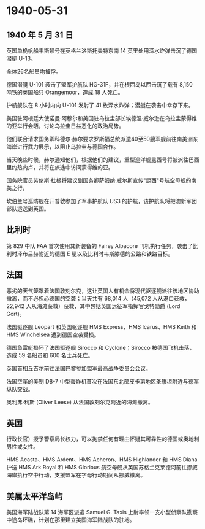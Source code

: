 # 1940-05-31

## 1940 年 5 月 31 日

英国单桅帆船韦斯顿号在英格兰洛斯托夫特东南 14
英里处用深水炸弹击沉了德国潜艇 U-13。

全体26名船员均被俘。

德国潜艇 U-101 袭击了盟军护航队 HG-31F，并在根西岛以西击沉了载有 8,150
吨铁的英国船只 Orangemoor，造成 18 人死亡。

护航舰队在 8 小时内向 U-101 发射了 41 枚深水炸弹；潜艇在袭击中幸存下来。

美国驻阿根廷大使诺曼·阿穆尔和美国驻乌拉圭部长埃德温·威尔逊在乌拉圭蒙得维的亚举行会晤，讨论乌拉圭日益恶化的政治局势。

他们联合请求国务卿科德尔·赫尔要求罗斯福总统派遣40至50艘军舰前往南美洲东海岸进行武力展示，以阻止乌拉圭与德国合作。

当天晚些时候，赫尔通知他们，根据他们的建议，重型巡洋舰昆西号将被派往巴西里约热内卢，并将在旅途中访问蒙得维的亚。

国务院官员劳伦斯·杜根将建议副国务卿萨姆纳·威尔斯宣传"昆西"号航空母舰的南美之行。

坎伯兰号巡防舰在开普敦参加了军事护航队 US3
的护航，该护航队将把澳新军团部队运送到英国。

## 比利时

第 829 中队 FAA 首次使用其新装备的 Fairey Albacore
飞机执行任务，袭击了比利时泽布吕赫附近的德国 E
艇以及比利时韦斯滕德的公路和铁路目标。

## 法国

恶劣的天气笼罩着法国敦刻尔克，这让英国人有机会将现代驱逐舰派往该地区协助撤离，而不必担心德国的空袭；当天共有
68,014 人（45,072 人从港口获救，22,942
人从海滩获救）获救，其中包括英国远征军指挥官戈特勋爵 (Lord Gort)。

法国驱逐舰 Leopart 和英国驱逐舰 HMS Express、HMS Icarus、HMS Keith 和
HMS Winchelsea 遭到德国空袭受损。

德国鱼雷艇损坏了法国驱逐舰 Sirocco 和 Cyclone；Sirocco
被德国飞机击落，造成 59 名船员和 600 名士兵死亡。

英国首相丘吉尔前往法国巴黎参加盟军最高战争委员会会议。

法国空军的美制 DB-7
中型轰炸机首次在法国东北部皮卡第地区圣康坦附近与德军纵队交战。

奥利弗·利斯 (Oliver Leese) 从法国敦刻尔克附近的海滩撤离。

## 英国

行政长官）授予警察局长权力，可以拘禁任何有理由怀疑其可靠性的德国或奥地利男性或女性。

HMS Acasta、HMS Ardent、HMS Acheron、HMS Highlander 和 HMS Diana 护送
HMS Ark Royal 和 HMS Glorious
航空母舰从英国苏格兰克莱德河前往挪威海岸执行空中行动，支援盟军在字母行动期间从挪威撤离。

## 美属太平洋岛屿

美国海军陆战队第 14 海军区派遣 Samuel G. Taxis
上尉率领一支小型侦察队勘察中途岛环礁，计划在那里建立美国海军陆战队的驻地。



